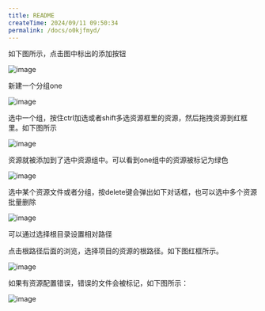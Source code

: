 ```yaml
---
title: README
createTime: 2024/09/11 09:50:34
permalink: /docs/o0kjfmyd/
---
```


如下图所示，点击图中标出的添加按钮

![image](6.png)

新建一个分组one

![image](7.PNG)

选中一个组，按住ctrl加选或者shift多选资源框里的资源，然后拖拽资源到红框里。如下图所示

![image](8.png)

资源就被添加到了选中资源组中。可以看到one组中的资源被标记为绿色

![image](9.PNG)

选中某个资源文件或者分组，按delete键会弹出如下对话框，也可以选中多个资源批量删除

![image](10.PNG)

可以通过选择根目录设置相对路径

点击根路径后面的浏览，选择项目的资源的根路径。如下图红框所示。

![image](14.png)

如果有资源配置错误，错误的文件会被标记，如下图所示：

![image](35.PNG)